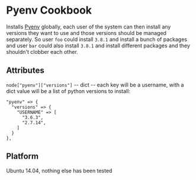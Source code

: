# Pyenv Cookbook

Installs [Pyenv](https://github.com/pyenv/pyenv/) globally, each user of the system can then install any versions they want to use and those versions should be managed separately. So user `foo` could install `3.8.1` and install a bunch of packages and user `bar` could also install `3.8.1` and install different packages and they shouldn't clobber each other.


## Attributes

`node["pyenv"]["versions"]` -- dict -- each key will be a username, with a dict value will be a list of python versions to install:

    "pyenv" => {
      "versions" => {
        "USERNAME" => [
          "3.6.3",
          "2.7.14",
        ]
      }
    },


## Platform

Ubuntu 14.04, nothing else has been tested

